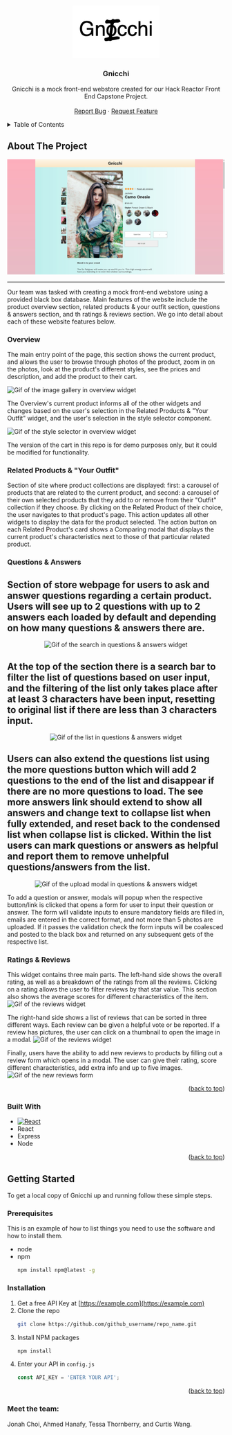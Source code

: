 <a name="readme-top"></a>

<div align="center">
  <a href="https://github.com/Nugget-Reactor/FEC">
    <img src="./client/src/assets/Gnicchi.png" alt="Logo" width="200" height="auto">
  </a>
<h3 align="center">Gnicchi</h3>
  <p align="center">
    Gnicchi is a mock front-end webstore created for our Hack Reactor Front End Capstone Project.
    <br />
    <br />
    <a href="https://github.com/Nugget-Reactor/FEC/issues">Report Bug</a>
    ·
    <a href="https://github.com/Nugget-Reactor/FEC/issues">Request Feature</a>
  </p>
</div>

<!-- TABLE OF CONTENTS -->
<details>
  <summary>Table of Contents</summary>
  <ol>
    <li>
      <a href="#about-the-project">About The Project</a>
      <ul>
        <li><a href="#built-with">Built With</a></li>
      </ul>
    </li>
    <li>
      <a href="#getting-started">Getting Started</a>
      <ul>
        <li><a href="#prerequisites">Prerequisites</a></li>
        <li><a href="#installation">Installation</a></li>
      </ul>
    </li>
    <li><a href="#usage">Usage</a></li>
    <li><a href="#roadmap">Roadmap</a></li>
    <li><a href="#contributing">Contributing</a></li>
    <li><a href="#license">License</a></li>
    <li><a href="#contact">Contact</a></li>
    <li><a href="#acknowledgments">Acknowledgments</a></li>
  </ol>
</details>

## About The Project

<img src="./client/src/assets/HomepagePic.png" alt="Screen capture of the homepage">

---
Our team was tasked with creating a mock front-end webstore using a provided black box database. Main features of the website include the product overview section, related products & your outfit section, questions & answers section, and th ratings & reviews section. We go into detail about each of these website features below.

### Overview

The main entry point of the page, this section shows the current product, and allows the user to browse through photos of the product, zoom in on the photos, look at the product's different styles, see the prices and description, and add the product to their cart.

<img src="./client/src/assets/image_gallery.gif" alt="Gif of the image gallery in overview widget">

The Overview's current product informs all of the other widgets and changes based on the user's selection in the Related Products & "Your Outfit" widget, and the user's selection in the style selector component.

<img src="./client/src/assets/style_selector.gif" alt="Gif of the style selector in overview widget">

The version of the cart in this repo is for demo purposes only, but it could be modified for functionality.

### Related Products & "Your Outfit"

Section of site where product collections are displayed:
  first: a carousel of products that are related to the current product, and
  second: a carousel of their own selected products that they add to or remove from their "Outfit" collection if they choose.
By clicking on the Related Product of their choice, the user navigates to that product's page. This action updates all other widgets to display the data for the product selected.
The action button on each Related Product's card shows a Comparing modal that displays the current product's characteristics next to those of that particular related product.

### Questions & Answers

Section of store webpage for users to ask and answer questions regarding a certain product. Users will see up to 2 questions with up to 2 answers each loaded by default and depending on how many questions & answers there are.
---
<p align="center">
<img src="./client/src/assets/qna-search.gif" alt="Gif of the search in questions & answers widget">
</p>

At the top of the section there is a search bar to filter the list of questions based on user input, and the filtering of the list only takes place after at least 3 characters have been input, resetting to original list if there are less than 3 characters input.
---
<p align="center">
<img src="./client/src/assets/QnAList.gif" alt="Gif of the list in questions & answers widget">
</p>

Users can also extend the questions list using the more questions button which will add 2 questions to the end of the list and disappear if there are no more questions to load. The see more answers link should extend to show all answers and change text to collapse list when fully extended, and reset back to the condensed list when collapse list is clicked. Within the list users can mark questions or answers as helpful and report them to remove unhelpful questions/answers from the list.
---
<p align="center">
<img src="./client/src/assets/ModalUpload.gif" alt="Gif of the upload modal in questions & answers widget">
</p>

To add a question or answer, modals will popup when the respective button/link is clicked that opens a form for user to input their question or answer. The form will validate inputs to ensure mandatory fields are filled in, emails are entered in the correct format, and not more than 5 photos are uploaded. If it passes the validation check the form inputs will be coalesced and posted to the black box and returned on any subsequent gets of the respective list.

### Ratings & Reviews

This widget contains three main parts. The left-hand side shows the overall rating, as well as a breakdown of the ratings from all the reviews. Clicking on a rating allows the user to filter reviews by that star value. This section also shows the average scores for different characteristics of the item.
<img src="./client/src/assets/breakdownDemo.gif" alt="Gif of the reviews widget">

The right-hand side shows a list of reviews that can be sorted in three different ways. Each review can be given a helpful vote or be reported. If a review has pictures, the user can click on a thumbnail to open the image in a modal.
<img src="./client/src/assets/reviewsDemo.gif" alt="Gif of the reviews widget">

Finally, users have the ability to add new reviews to products by filling out a review form which opens in a modal. The user can give their rating, score different characteristics, add extra info and up to five images.
<img src="./client/src/assets/InputForm.gif" alt="Gif of the new reviews form">

<p align="right">(<a href="#readme-top">back to top</a>)</p>

### Built With

* [![React][React.js]][React-url]
* React
* Express
* Node

<p align="right">(<a href="#readme-top">back to top</a>)</p>


## Getting Started

To get a local copy of Gnicchi up and running follow these simple steps.

### Prerequisites

This is an example of how to list things you need to use the software and how to install them.
* node
* npm
  ```sh
  npm install npm@latest -g
  ```

### Installation

1. Get a free API Key at [https://example.com](https://example.com)
2. Clone the repo
   ```sh
   git clone https://github.com/github_username/repo_name.git
   ```
3. Install NPM packages
   ```sh
   npm install
   ```
4. Enter your API in `config.js`
   ```js
   const API_KEY = 'ENTER YOUR API';
   ```

<p align="right">(<a href="#readme-top">back to top</a>)</p>

### Meet the team:
  Jonah Choi, Ahmed Hanafy, Tessa Thornberry, and Curtis Wang.

[React.js]: https://img.shields.io/badge/React-20232A?style=for-the-badge&logo=react&logoColor=61DAFB
[React-url]: https://reactjs.org/

